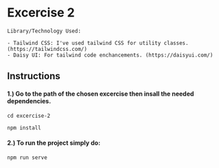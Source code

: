# Excercise 2

```
Library/Technology Used:

- Tailwind CSS: I've used tailwind CSS for utility classes. (https://tailwindcss.com/)
- Daisy UI: For tailwind code enchancements. (https://daisyui.com/)
```

## Instructions

#### 1.) Go to the path of the chosen excercise then insall the needed dependencies.

```
cd excercise-2

npm install
```

#### 2.) To run the project simply do:

```
npm run serve
```
